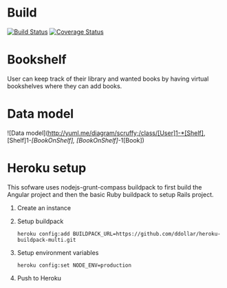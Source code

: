 # Build

[![Build Status](https://travis-ci.org/Absor/bookshelf.svg?branch=master)](https://travis-ci.org/Absor/bookshelf)
[![Coverage Status](https://coveralls.io/repos/Absor/bookshelf/badge.png?branch=master)](https://coveralls.io/r/Absor/bookshelf?branch=master)

# Bookshelf

User can keep track of their library and wanted books by having virtual bookshelves where they can add books.

# Data model

![Data model](http://yuml.me/diagram/scruffy;/class/[User]1-*[Shelf], [Shelf]1-*[BookOnShelf], [BookOnShelf]*-1[Book])

# Heroku setup

This sofware uses nodejs-grunt-compass buildpack to first build the Angular project and then the basic Ruby buildpack to setup Rails project.

1. Create an instance
2. Setup buildpack

    ```
    heroku config:add BUILDPACK_URL=https://github.com/ddollar/heroku-buildpack-multi.git
    ```

3. Setup environment variables

    ```
    heroku config:set NODE_ENV=production
    ```

4. Push to Heroku
